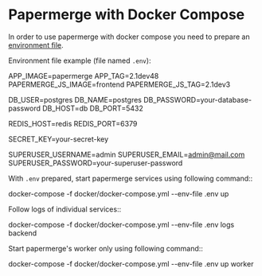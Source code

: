 # Papermerge with Docker Compose

In order to use papermerge with docker compose you need to prepare an [environment
file](https://docs.docker.com/compose/env-file/).

Environment file example (file named ``.env``):

  APP_IMAGE=papermerge
  APP_TAG=2.1dev48
  PAPERMERGE_JS_IMAGE=frontend
  PAPERMERGE_JS_TAG=2.1dev3

  DB_USER=postgres
  DB_NAME=postgres
  DB_PASSWORD=your-database-password
  DB_HOST=db
  DB_PORT=5432

  REDIS_HOST=redis
  REDIS_PORT=6379

  SECRET_KEY=your-secret-key

  SUPERUSER_USERNAME=admin
  SUPERUSER_EMAIL=admin@mail.com
  SUPERUSER_PASSWORD=your-superuser-password

With ``.env`` prepared, start papermerge services using following command::

  docker-compose  -f docker/docker-compose.yml --env-file .env up

Follow logs of individual services::

  docker-compose -f docker/docker-compose.yml --env-file .env logs backend

Start papermerge's worker only using following command::

  docker-compose  -f docker/docker-compose.yml --env-file .env up worker

